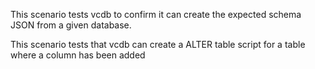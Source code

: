 This scenario tests vcdb to confirm it can create the expected schema JSON from a given database.

This scenario tests that vcdb can create a ALTER table script for a table where a column has been added